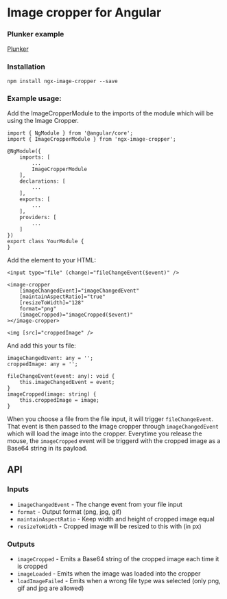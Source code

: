 # Image cropper for Angular

### Plunker example
[Plunker](https://plnkr.co/edit/pcnBN6Fwk8rjjtisIuyC?p=preview)

### Installation
`npm install ngx-image-cropper --save`

### Example usage:
Add the ImageCropperModule to the imports of the module which will be using the Image Cropper.
```
import { NgModule } from '@angular/core';
import { ImageCropperModule } from 'ngx-image-cropper';

@NgModule({
    imports: [
        ...
        ImageCropperModule
    ],
    declarations: [
        ...
    ],
    exports: [
        ...
    ],
    providers: [
        ...
    ]
})
export class YourModule {
}
```

Add the element to your HTML:
```
<input type="file" (change)="fileChangeEvent($event)" />

<image-cropper
    [imageChangedEvent]="imageChangedEvent"
    [maintainAspectRatio]="true"
    [resizeToWidth]="128"
    format="png"
    (imageCropped)="imageCropped($event)"
></image-cropper>

<img [src]="croppedImage" />
```

And add this your ts file:
```
imageChangedEvent: any = '';
croppedImage: any = '';

fileChangeEvent(event: any): void {
    this.imageChangedEvent = event;
}
imageCropped(image: string) {
    this.croppedImage = image;
}
```
When you choose a file from the file input, it will trigger `fileChangeEvent`.
That event is then passed to the image cropper through `imageChangedEvent` which will load the image into the cropper.
Everytime you release the mouse, the `imageCropped` event will be triggerd with the cropped image as a Base64 string in its payload.

## API
### Inputs
- `imageChangedEvent` - The change event from your file input
- `format` - Output format (png, jpg, gif)
- `maintainAspectRatio` - Keep width and height of cropped image equal
- `resizeToWidth` - Cropped image will be resized to this with (in px)

### Outputs
- `imageCropped` - Emits a Base64 string of the cropped image each time it is cropped
- `imageLoaded` - Emits when the image was loaded into the cropper
- `loadImageFailed` - Emits when a wrong file type was selected (only png, gif and jpg are allowed)
